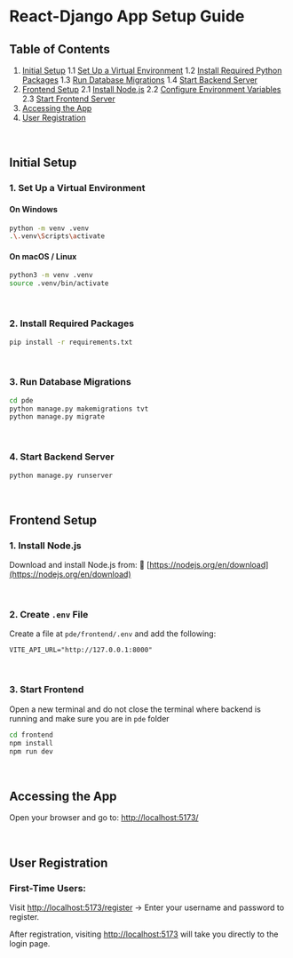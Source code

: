 # React-Django App Setup Guide
## Table of Contents
1. [Initial Setup](#initial-setup)
   1.1 [Set Up a Virtual Environment](#1-set-up-a-virtual-environment)
   1.2 [Install Required Python Packages](#2-install-required-packages)
   1.3 [Run Database Migrations](#3-run-database-migrations)
   1.4 [Start Backend Server](#4-start-backend-server)
2. [Frontend Setup](#frontend-setup)
   2.1 [Install Node.js](#1-install-nodejs)
   2.2 [Configure Environment Variables](#2-create-env-file)
   2.3 [Start Frontend Server](#3-start-frontend)
3. [Accessing the App](#accessing-the-app)
4. [User Registration](#user-registration)

<br>

## Initial Setup
### 1. Set Up a Virtual Environment
#### On Windows
```bash
python -m venv .venv
.\.venv\Scripts\activate
```

#### On macOS / Linux
```bash
python3 -m venv .venv
source .venv/bin/activate
```

<br>

### 2. Install Required Packages
```bash
pip install -r requirements.txt
```

<br>

### 3. Run Database Migrations
```bash
cd pde
python manage.py makemigrations tvt
python manage.py migrate
```

<br>

### 4. Start Backend Server
```bash
python manage.py runserver
```

<br>

## Frontend Setup
### 1. Install Node.js
Download and install Node.js from:
🔗 [https://nodejs.org/en/download](https://nodejs.org/en/download)

<br>

### 2. Create `.env` File
Create a file at `pde/frontend/.env` and add the following:
```
VITE_API_URL="http://127.0.0.1:8000"
```

<br>

### 3. Start Frontend
Open a new terminal and do not close the terminal where backend is running and make sure you are in `pde` folder
```bash
cd frontend
npm install
npm run dev
```

<br>

## Accessing the App
Open your browser and go to:
[http://localhost:5173/](http://localhost:5173/)

<br>

## User Registration
### First-Time Users:
Visit [http://localhost:5173/register](http://localhost:5173/register)
→ Enter your username and password to register.

After registration, visiting [http://localhost:5173](http://localhost:5173) will take you directly to the login page.

<br>